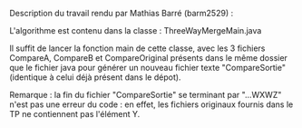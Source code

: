 Description du travail rendu par Mathias Barré (barm2529) : 

L'algorithme est contenu dans la classe : ThreeWayMergeMain.java

Il suffit de lancer la fonction main de cette classe, avec les 3 fichiers CompareA, CompareB et CompareOriginal
présents dans le même dossier que le fichier java pour générer un nouveau fichier texte "CompareSortie" (identique à celui
déjà présent dans le dépot).

Remarque : la fin du fichier "CompareSortie" se terminant par "...WXWZ" n'est pas une erreur du code : en effet, les fichiers originaux fournis dans le TP ne contiennent pas l'élément Y.
